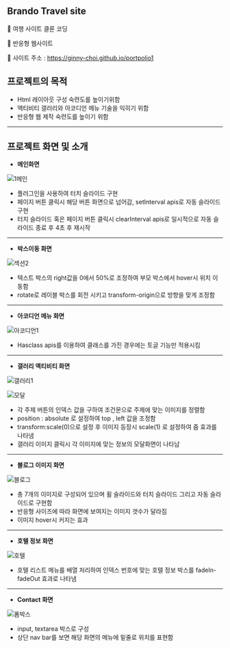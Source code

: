 ## Brando Travel site
📌 여행 사이트 클론 코딩

📌 반응형 웹사이트

📌 사이트 주소 : https://ginny-choi.github.io/portpolio1

## 프로젝트의 목적
* Html 레이아웃 구성 숙련도를 높이기위함
* 액티비티 갤러리와 아코디언 메뉴 기술을 익히기 위함
* 반응형 웹 제작 숙련도를 높이기 위함

---

## 프로젝트 화면 및 소개
+ **메인화면**

![1메인](https://user-images.githubusercontent.com/77954029/126491261-98fbe028-49fc-4a83-93cc-2a987a8706b8.gif)

- 플러그인을 사용하여 터치 슬라이드 구현
- 페이지 버튼 클릭시 해당 버튼 화면으로 넘어감, setInterval apis로 자동 슬라이드 구현
- 터치 슬라이드 혹은 페이지 버튼 클릭시 clearInterval apis로 일시적으로 자동 슬라이드 종료 후 4초 후 재시작 

---
+ **박스이동 화면**

![섹션2](https://user-images.githubusercontent.com/77954029/126509239-738eaa61-c42e-4527-ba13-719d853fa897.png)

- 텍스트 박스의 right값을 0에서 50%로 조정하여 부모 박스에서 hover시 위치 이동함
- rotate로 레이블 박스를 회전 시키고 transform-origin으로 방향을 맞게 조정함 

---
+ **아코디언 메뉴 화면**

![아코디언1](https://user-images.githubusercontent.com/77954029/126490330-c1ba59f5-05f9-498f-92d6-7bc1596d9b30.gif)

* Hasclass apis를 이용하여 클래스를 가진 경우에는 토글 기능만 적용시킴 
---
 
+ **갤러리 액티비티 화면**

![갤러리1](https://user-images.githubusercontent.com/77954029/126467043-a673ffa4-05c4-48b2-8880-1eafeee9da46.gif)


![모달](https://user-images.githubusercontent.com/77954029/126518604-469a4217-a9ec-46c4-a9cf-4c15a6d7d059.png)

* 각 주제 버튼의 인덱스 값을 구하여 조건문으로 주제에 맞는 이미지를 정렬함 
* position : absolute 로 설정하여 top , left 값을 조정함 
* transform:scale(0)으로 설정 후 이미지 등장시 scale(1) 로 설정하여 줌 효과를 나타냄 
* 갤러리 이미지 클릭시 각 이미지에 맞는 정보의 모달화면이 나타남

---
+ **블로그 이미지 화면**

![블로그](https://user-images.githubusercontent.com/77954029/126509245-fcea3da4-371f-40fb-8856-6c9337d9000c.png)

- 총 7개의 이미지로 구성되어 있으며 휠 슬라이드와 터치 슬라이드 그리고 자동 슬라이드로 구현함
- 반응형 사이즈에 따라 화면에 보여지는 이미지 갯수가 달라짐
- 이미지 hover시 커지는 효과 

---

+ **호텔 정보 화면**

![호텔](https://user-images.githubusercontent.com/77954029/126509214-09d00565-d26c-4f8e-aeee-50306d694af6.png)

- 호텔 리스트 메뉴를 배열 처리하여 인덱스 번호에 맞는 호텔 정보 박스를 fadeIn-fadeOut 효과로 나타냄 

---
+ **Contact 화면**

![폼박스](https://user-images.githubusercontent.com/77954029/126516639-c5d840a4-0a5e-435f-865c-bd0dee4dca82.png)

- input, textarea 박스로 구성
- 상단 nav bar를 보면 해당 화면의 메뉴에 밑줄로 위치를 표현함 





